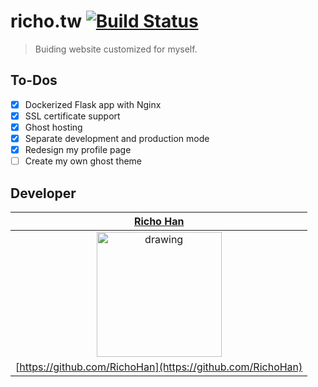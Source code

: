 # richo.tw [![Build Status](https://travis-ci.org/RichoHan/richo.tw.svg?branch=master)](https://travis-ci.org/RichoHan/richo.tw)
> Buiding website customized for myself.

## To-Dos
- [x] Dockerized Flask app with Nginx
- [x] SSL certificate support
- [x] Ghost hosting
- [x] Separate development and production mode
- [x] Redesign my profile page
- [ ] Create my own ghost theme

## Developer
|                      [**Richo Han**](https://richo.tw/)                     |
|:---------------------------------------------------------------------------:|
| <img src="https://richo.tw/static/img/face.jpg" alt="drawing" width="200"/> |
|          [https://github.com/RichoHan](https://github.com/RichoHan)         |